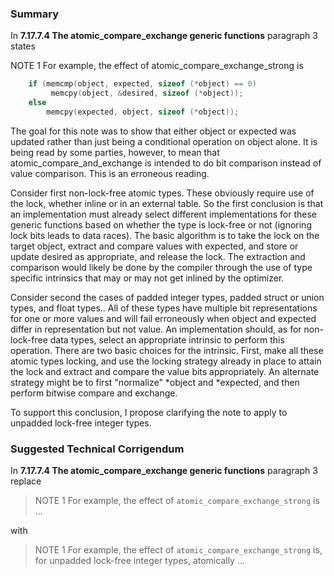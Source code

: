 ### Summary

In **7.17.7.4 The atomic\_compare\_exchange generic functions** paragraph 3
states

NOTE 1 For example, the effect of atomic\_compare\_exchange\_strong is

```c
    if (memcmp(object, expected, sizeof (*object) == 0)
         memcpy(object, &desired, sizeof (*object));
    else
        memcpy(expected, object, sizeof (*object));
```

The goal for this note was to show that either object or expected was updated
rather than just being a conditional operation on object alone. It is being read
by some parties, however, to mean that atomic\_compare\_and\_exchange is
intended to do bit comparison instead of value comparison. This is an erroneous
reading.

Consider first non-lock-free atomic types. These obviously require use of the
lock, whether inline or in an external table. So the first conclusion is that an
implementation must already select different implementations for these generic
functions based on whether the type is lock-free or not (ignoring lock bits
leads to data races). The basic algorithm is to take the lock on the target
object, extract and compare values with expected, and store or update desired as
appropriate, and release the lock. The extraction and comparison would likely be
done by the compiler through the use of type specific intrinsics that may or may
not get inlined by the optimizer.

Consider second the cases of padded integer types, padded struct or union types,
and float types.. All of these types have multiple bit representations for one
or more values and will fail erroneously when object and expected differ in
representation but not value. An implementation should, as for non-lock-free
data types, select an appropriate intrinsic to perform this operation. There are
two basic choices for the intrinsic. First, make all these atomic types locking,
and use the locking strategy already in place to attain the lock and extract and
compare the value bits appropriately. An alternate strategy might be to first
"normalize" \*object and \*expected, and then perform bitwise compare and
exchange.

To support this conclusion, I propose clarifying the note to apply to unpadded
lock-free integer types.

### Suggested Technical Corrigendum

In **7.17.7.4 The atomic\_compare\_exchange generic functions** paragraph 3
replace

> NOTE 1 For example, the effect of `atomic_compare_exchange_strong` is ...

with

> NOTE 1 For example, the effect of `atomic_compare_exchange_strong` is, for
> unpadded lock-free integer types, atomically ...
